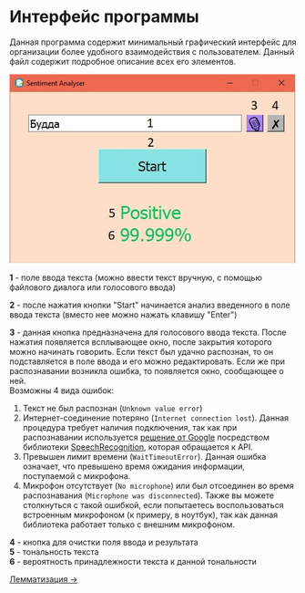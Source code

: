 # Интерфейс программы
Данная программа содержит минимальный графический интерфейс для организации более удобного взаимодействия с пользователем.
Данный файл содержит подробное описание всех его элементов.

![Интерфейс](scheme.jpg)

**1** - поле ввода текста (можно ввести текст вручную, с помощью файлового диалога или голосового ввода)

**2** - после нажатия кнопки "Start" начинается анализ введенного в поле ввода текста (вместо нее можно нажать клавишу "Enter")

**3** - данная кнопка предназначена для голосового ввода текста. После нажатия появляется всплывающее окно, после закрытия которого
можно начинать говорить. Если текст был удачно распознан, то он подставляется в поле ввода и его можно редактировать. Если же при
распознавании возникла ошибка, то появляется окно, сообщающее о ней.\
Возможны 4 вида ошибок: 
1. Текст не был распознан (`Unknown value error`)
2. Интернет-соединение потеряно (`Internet connection lost`). Данная процедура требует наличия подключения, так как при 
распознавании используется [решение от Google](https://cloud.google.com/speech/) посредством библиотеки 
[SpeechRecognition](https://pypi.python.org/pypi/SpeechRecognition), которая обращается к API.
3. Превышен лимит времени (`WaitTimeoutError`). Данная ошибка означает, что превышено время ожидания информации, поступаемой
с микрофона.
4. Микрофон отсутствует (`No microphone`) или был отсоединен во время распознавания (`Microphone was disconnected`). Также вы
можете столкнуться с такой ошибкой, если попытаетесь воспользоваться встроенным микрофоном (к примеру, в ноутбук), так как
данная библиотека работает только с внешним микрофоном.

**4** - кнопка для очистки поля ввода и результата \
**5** - тональность текста \
**6** - вероятность принадлежности текста к данной тональности  

[Лемматизация →](./lemmatization.md)
